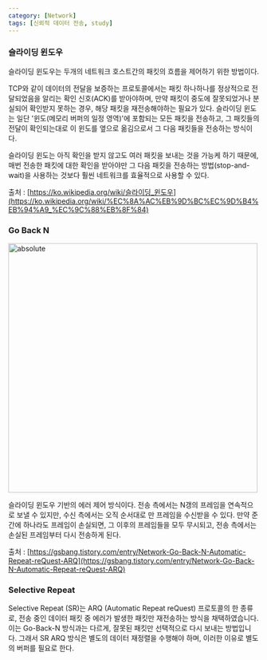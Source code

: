 ```yaml
---
category: [Network]
tags: [신뢰적 데이터 전송, study]
---
```


### 슬라이딩 윈도우

슬라이딩 윈도우는 두개의 네트워크 호스트간의 패킷의 흐름을 제어하기 위한 방법이다.

TCP와 같이 데이터의 전달을 보증하는 프로토콜에서는 패킷 하나하나를 정상적으로 전달되었음을 알리는 확인 신호(ACK)를 받아야하며, 만약 패킷이 중도에 잘못되었거나 분실되어 확인받지 못하는 경우, 해당 패킷을 재전송해야하는 필요가 있다. 슬라이딩 윈도는 일단 '윈도(메모리 버퍼의 일정 영역)'에 포함되는 모든 패킷을 전송하고, 그 패킷들의 전달이 확인되는대로 이 윈도를 옆으로 옮김으로서 그 다음 패킷들을 전송하는 방식이다.

슬라이딩 윈도는 아직 확인을 받지 않고도 여러 패킷을 보내는 것을 가능케 하기 때문에, 매번 전송한 패킷에 대한 확인을 받아야만 그 다음 패킷을 전송하는 방법(stop-and-wait)을 사용하는 것보다 훨씬 네트워크를 효율적으로 사용할 수 있다.


출처 : [https://ko.wikipedia.org/wiki/슬라이딩_윈도우](https://ko.wikipedia.org/wiki/%EC%8A%AC%EB%9D%BC%EC%9D%B4%EB%94%A9_%EC%9C%88%EB%8F%84)

### Go Back N

<img data-action="zoom" src='{{"/assets/images/post/GBN.png" | relative_url}}' alt='absolute' width="500"/>

슬라이딩 윈도우 기반의 에러 제어 방식이다. 전송 측에서는 N갱의 프레임을 연속적으로 보낼 수 있지만, 수신 측에서는 오직 순서대로 만 프레임을 수신받을 수 있다. 만약 준간에 하나라도 프레임이 손실되면, 그 이후의 프레임들을 모두 무시되고, 전송 측에서는 손실된 프레임부터 다시 전송하게 된다.



출처 : [https://gsbang.tistory.com/entry/Network-Go-Back-N-Automatic-Repeat-reQuest-ARQ](https://gsbang.tistory.com/entry/Network-Go-Back-N-Automatic-Repeat-reQuest-ARQ)

### Selective Repeat

Selective Repeat (SR)는 ARQ (Automatic Repeat reQuest) 프로토콜의 한 종류로, 전송 중인 데이터 패킷 중 에러가 발생한 패킷만 재전송하는 방식을 채택하였습니다. 이는 Go-Back-N 방식과는 다르게, 잘못된 패킷만 선택적으로 다시 보내는 방법입니다. 그래서 SR ARQ 방식은 별도의 데이터 재정렬을 수행해야 하며, 이러한 이유로 별도의 버퍼를 필요로 한다.
